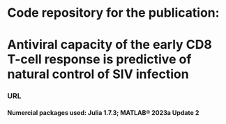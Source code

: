 # **Code repository for the publication:**
# Antiviral capacity of the early CD8 T-cell response is predictive of natural control of SIV infection
### URL

#### Numercial packages used: Julia 1.7.3; MATLAB® 2023a Update 2
<br/>
<br/>


